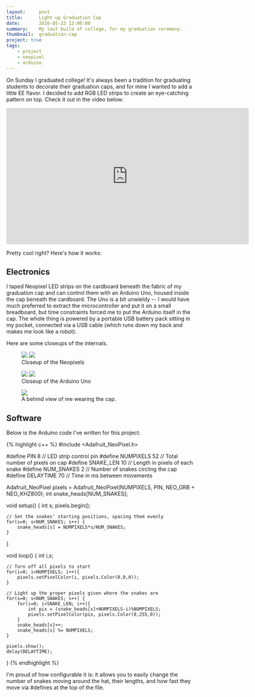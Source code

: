 ```yaml
---
layout:     post
title:      Light-up Graduation Cap
date:       2016-05-23 12:00:00
summary:    My last build of college, for my graduation ceremony.
thumbnail:  graduation-cap
project: true
tags:
    - project
    - neopixel
    - arduino
---
```


On Sunday I graduated college! It's always been a tradition for graduating students to decorate their graduation caps, and for mine I wanted to add a little EE flavor. I decided to add RGB LED strips to create an eye-catching pattern on top. Check it out in the video below:

<iframe width="640" height="360" src="https://www.youtube.com/embed/VzNShGp1zbs"
frameborder="0" allowfullscreen></iframe>
<br />

Pretty cool right? Here's how it works:

Electronics
-----------

I taped Neopixel LED strips on the cardboard beneath the
fabric of my graduation cap and can control them with an Arduino Uno, housed
inside the cap beneath the cardboard. The Uno is a bit unwieldy -- I would have
much preferred to extract the microcontroller and put it on a small breadboard,
but time constraints forced me to put the Arduino itself in the cap. The whole
thing is powered by a portable USB battery pack sitting in my pocket, connected
via a USB cable (which runs down my back and makes me look like a robot). 

Here are some closeups of the internals. 

<figure class="half">
    <a href="/assets/img/graduation-cap/neopixel1.jpg"><img src="/assets/img/graduation-cap/neopixel1.jpg"></a>
    <a href="/assets/img/graduation-cap/neopixel3.jpg"><img src="/assets/img/graduation-cap/neopixel3.jpg"></a>
    <figcaption>Closeup of the Neopixels</figcaption>
</figure>

<figure class="half">
    <a href="/assets/img/graduation-cap/arduino1.jpg"><img src="/assets/img/graduation-cap/arduino1.jpg"></a>
    <a href="/assets/img/graduation-cap/arduino2.jpg"><img src="/assets/img/graduation-cap/arduino2.jpg"></a>
    <figcaption>Closeup of the Arduino Uno</figcaption>
</figure>

<figure>
    <a href="/assets/img/graduation-cap/gradcapback.gif"><img src="/assets/img/graduation-cap/gradcapback.gif"></a>
    <figcaption>A behind view of me wearing the cap.</figcaption>
</figure>

Software
--------

Below is the Arduino code I've written for this project:

{% highlight c++ %}
#include <Adafruit_NeoPixel.h>

#define PIN  8           // LED strip control pin
#define NUMPIXELS    52  // Total number of pixels on cap
#define SNAKE_LEN    10  // Length in pixels of each snake
#define NUM_SNAKES   2   // Number of snakes circling the cap
#define DELAYTIME    70  // Time in ms between movements

Adafruit_NeoPixel pixels = Adafruit_NeoPixel(NUMPIXELS, PIN, 
        NEO_GRB + NEO_KHZ800);
int snake_heads[NUM_SNAKES];

void setup() {
    int s;
    pixels.begin();

    // Set the snakes' starting positions, spacing them evenly
    for(s=0; s<NUM_SNAKES; s++) {
        snake_heads[s] = NUMPIXELS*s/NUM_SNAKES;
    }
}

void loop() {
    int i,s;

    // Turn off all pixels to start
    for(i=0; i<NUMPIXELS; i++){
        pixels.setPixelColor(i, pixels.Color(0,0,0));
    }

    // Light up the proper pixels given where the snakes are
    for(s=0; s<NUM_SNAKES; s++) {
        for(i=0; i<SNAKE_LEN; i++){
            int pix = (snake_heads[s]+NUMPIXELS-i)%NUMPIXELS;
            pixels.setPixelColor(pix, pixels.Color(0,255,0));
        }
        snake_heads[s]++;
        snake_heads[s] %= NUMPIXELS;
    }

    pixels.show();
    delay(DELAYTIME);
}
{% endhighlight %}

I'm proud of how configurable it is: it allows you to easily change the number of snakes moving around the hat, their lengths, and how fast they move via #defines at the top of the file.
